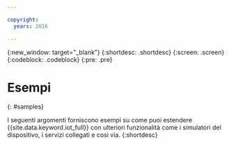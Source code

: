 ```yaml
---

copyright:
  years: 2016

---
```


{:new_window: target="_blank"}
{:shortdesc: .shortdesc}
{:screen: .screen}
{:codeblock: .codeblock}
{:pre: .pre}

# Esempi
{: #samples}

I seguenti argomenti forniscono esempi su come puoi estendere {{site.data.keyword.iot_full}} con ulteriori funzionalità come i simulatori del dispositivo, i servizi collegati e così via.
{:shortdesc}
